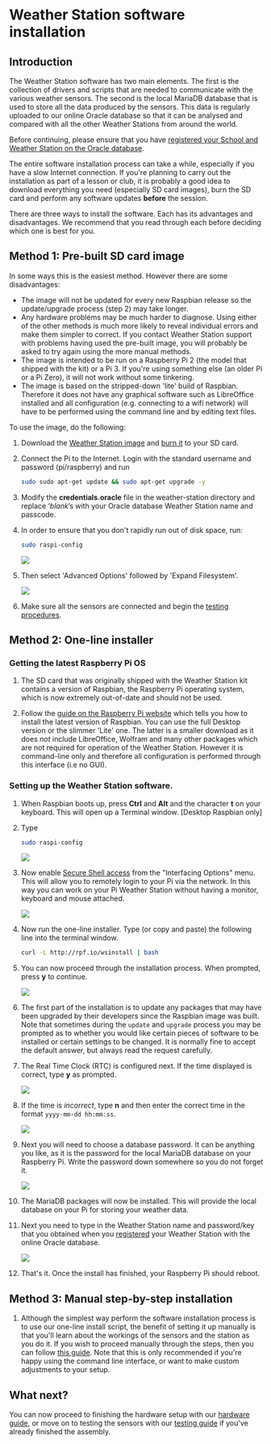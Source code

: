 # Weather Station software installation

## Introduction

The Weather Station software has two main elements. The first is the collection of drivers and scripts that are needed to communicate with the various weather sensors. The second is the local MariaDB database that is used to store all the data produced by the sensors. This data is regularly uploaded to our online Oracle database so that it can be analysed and compared with all the other Weather Stations from around the world.

Before continuing, please ensure that you have [registered your School and Weather Station on the Oracle database](register.md).

The entire software installation process can take a while, especially if you have a slow Internet connection. If you're planning to carry out the installation as part of a lesson or club, it is probably a good idea to download everything you need (especially SD card images), burn the SD card and perform any software updates **before** the session.

There are three ways to install the software. Each has its advantages and disadvantages. We recommend that you read through each before deciding which one is best for you.

## Method 1: Pre-built SD card image

In some ways this is the easiest method. However there are some disadvantages:
- The image will not be updated for every new Raspbian release so the update/upgrade process (step 2) may take longer.
- Any hardware problems may be much harder to diagnose. Using either of the other methods is much more likely to reveal individual errors and make them simpler to correct. If you contact Weather Station support with problems having used the pre-built image, you will probably be asked to try again using the more manual methods.
- The image is intended to be run on a Raspberry Pi 2 (the model that shipped with the kit) or a Pi 3. If you're using something else (an older Pi or a Pi Zero), it will not work without some tinkering.
- The image is based on the stripped-down 'lite' build of Raspbian. Therefore it does not have any graphical software such as LibreOffice installed and all configuration (e.g. connecting to a wifi network) will have to be performed using the command line and by editing text files.  

To use the image, do the following:

1. Download the [Weather Station image](https://downloads.raspberrypi.org/weather_station/images/weather_station-2016-03-24/) and [burn it](https://www.raspberrypi.org/learning/software-guide/) to your SD card.

1. Connect the Pi to the Internet. Login with the standard username and password (pi/raspberry) and run

    ```bash
    sudo sudo apt-get update && sudo apt-get upgrade -y
    ```
1. Modify the **credentials.oracle** file in the weather-station directory and replace ‘*blank*’s with your Oracle database Weather Station name and passcode.

1. In order to ensure that you don't rapidly run out of disk space, run:
    ```bash
    sudo raspi-config
    ```
    ![](images/install_06.png)

1. Then select 'Advanced Options' followed by 'Expand Filesystem'.

    ![](images/install_07.png)

1. Make sure all the sensors are connected and begin the [testing procedures](https://github.com/topshed/weather-station-guide/blob/master/test.md).

## Method 2: One-line installer

### Getting the latest Raspberry Pi OS

1. The SD card that was originally shipped with the Weather Station kit contains a version of Raspbian, the Raspberry Pi operating system, which is now extremely out-of-date and should not be used.

1. Follow the [guide on the Raspberry Pi website](https://www.raspberrypi.org/learning/software-guide/) which tells you how to install the latest version of Raspbian. You can use the full Desktop version or the slimmer 'Lite' one. The latter is a smaller download as it does *not* include LibreOffice, Wolfram and many other packages which are not required for operation of the Weather Station. However it is command-line only and therefore all configuration is performed through this interface (i.e no GUI).  

### Setting up the Weather Station software.

1. When Raspbian boots up, press **Ctrl** and **Alt** and the character **t** on your keyboard. This will open up a Terminal window. [Desktop Raspbian only]

1. Type

    ```bash
    sudo raspi-config
    ```

    ![](images/ssh_01.png)

1. Now enable [Secure Shell access](https://www.raspberrypi.org/blog/ssh-shenanigans/) from the "Interfacing Options" menu. This will allow you to remotely login to your Pi via the network. In this way you can work on your Pi Weather Station without having a monitor, keyboard and mouse attached.


    ![](images/ssh_02.png)


1. Now run the one-line installer.  Type (or copy and paste) the following line into the terminal window.

	```bash
	curl -L http://rpf.io/wsinstall | bash
	```

1. You can now proceed through the installation process. When prompted, press **y** to continue.

    ![](images/install_01.png)

1. The first part of the installation is to update any packages that may have been upgraded by their developers since the Raspbian image was built. Note that sometimes during the `update` and `upgrade` process you may be prompted as to whether you would like certain pieces of software to be installed or certain settings to be changed.
It is normally fine to accept the default answer, but always read the request carefully.

1. The Real Time Clock (RTC) is configured next. If the time displayed is correct, type **y** as prompted.

    ![](images/install_02.png)

1. If the time is *incorrect*, type **n** and then enter the correct time in the format `yyyy-mm-dd hh:mm:ss`.

    ![](images/install_03.png)

1.  Next you will need to choose a database password. It can be anything you like, as it is the password for the local MariaDB database on your Raspberry Pi. Write the password down somewhere so you do not forget it.

    ![](images/install_04.png)

1. The MariaDB packages will now be installed. This will provide the local database on your Pi for storing your weather data.

1. Next you need to type in the Weather Station name and password/key that you obtained when you [registered](https://www.raspberrypi.org/learning/weather-station-guide/register.md) your Weather Station with the online Oracle database.

    ![](images/install_05.png)

1. That's it. Once the install has finished, your Raspberry Pi should reboot.

## Method 3: Manual step-by-step installation

1. Although the simplest way perform the software installation process is to use our one-line install script, the benefit of setting it up manually is that you'll learn about the workings of the sensors and the station as you do it. If you wish to proceed manually through the steps, then you can follow [this guide](manual-setup.md). Note that this is only recommended if you're happy using the command line interface, or want to make custom adjustments to your setup.

## What next?

You can now proceed to finishing the hardware setup with our [hardware guide](build2.md), or move on to testing the sensors with our [testing guide](test.md) if you've already finished the assembly.
